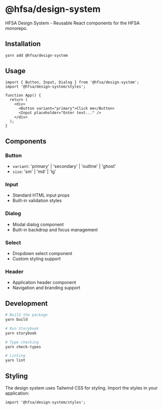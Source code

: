 # @hfsa/design-system

HFSA Design System - Reusable React components for the HFSA monorepo.

## Installation

```bash
yarn add @hfsa/design-system
```

## Usage

```tsx
import { Button, Input, Dialog } from '@hfsa/design-system';
import '@hfsa/design-system/styles';

function App() {
  return (
    <div>
      <Button variant="primary">Click me</Button>
      <Input placeholder="Enter text..." />
    </div>
  );
}
```

## Components

### Button
- `variant`: 'primary' | 'secondary' | 'outline' | 'ghost'
- `size`: 'sm' | 'md' | 'lg'

### Input
- Standard HTML input props
- Built-in validation styles

### Dialog
- Modal dialog component
- Built-in backdrop and focus management

### Select
- Dropdown select component
- Custom styling support

### Header
- Application header component
- Navigation and branding support

## Development

```bash
# Build the package
yarn build

# Run Storybook
yarn storybook

# Type checking
yarn check-types

# Linting
yarn lint
```

## Styling

The design system uses Tailwind CSS for styling. Import the styles in your application:

```tsx
import '@hfsa/design-system/styles';
```